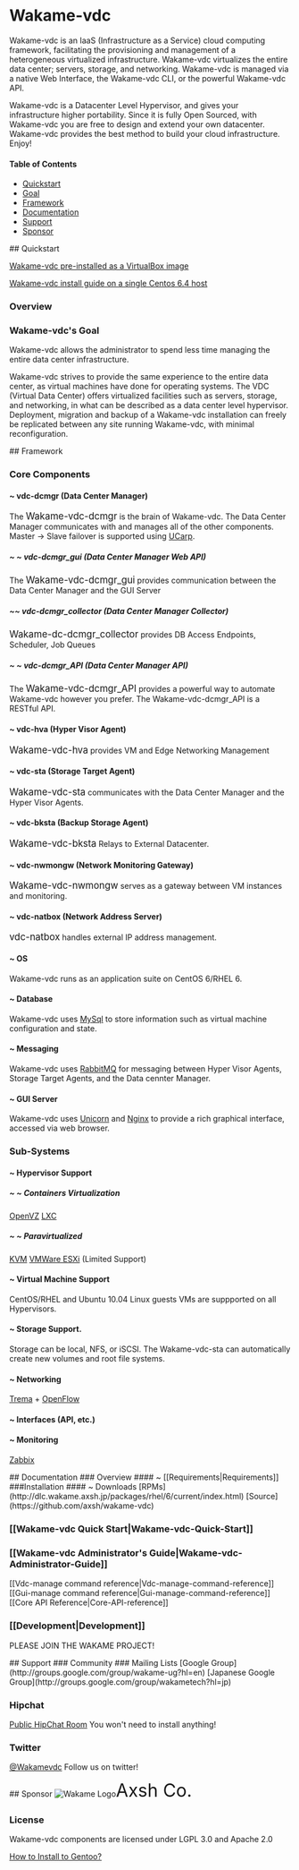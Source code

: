# Wakame-vdc
Wakame-vdc is an IaaS (Infrastructure as a Service) cloud computing framework, facilitating the provisioning and management of a heterogeneous virtualized infrastructure. Wakame-vdc virtualizes the entire data center; servers, storage, and networking. Wakame-vdc is managed via a native Web Interface, the Wakame-vdc CLI, or the powerful Wakame-vdc API.

Wakame-vdc is a Datacenter Level Hypervisor, and gives your infrastructure higher portability. Since it is fully Open Sourced, with Wakame-vdc you are free to design and extend your own datacenter. Wakame-vdc provides the best method to build your cloud infrastructure. Enjoy!

#### Table of Contents
* [Quickstart](#quickstart)
* [Goal](#goal)
* [Framework](#framework)
* [Documentation](#documentation)
* [Support](#support)
* [Sponsor](#sponsor)

<a name="quickstart" />
## Quickstart

[Wakame-vdc pre-installed as a VirtualBox image](http://wakameusersgroup.org/demo_image.html)

[Wakame-vdc install guide on a single Centos 6.4 host](install-guide)

### Overview

<a name="goal" />

### Wakame-vdc's Goal

Wakame-vdc allows the administrator to spend less time managing the entire data center infrastructure.

Wakame-vdc strives to provide the same experience to the entire data center, as virtual machines have done for operating systems. The VDC (Virtual Data Center) offers virtualized facilities such as servers, storage, and networking, in what can be described as a data center level hypervisor. Deployment, migration and backup of a Wakame-vdc installation can freely be replicated between any site running Wakame-vdc, with minimal reconfiguration.

<a name="framework" />
## Framework

### Core Components
#### ~ vdc-dcmgr (Data Center Manager)
The <big>Wakame-vdc-dcmgr</big> is the brain of Wakame-vdc. The Data Center Manager communicates with and manages all of the other components. Master -> Slave failover is supported using [UCarp](https://github.com/jedisct1/UCarp).
##### ~ ~ vdc-dcmgr_gui (Data Center Manager Web API)
The <big>Wakame-vdc-dcmgr_gui</big> provides communication between the Data Center Manager and the GUI Server
##### ~~ vdc-dcmgr_collector (Data Center Manager Collector)
<big>Wakame-dc-dcmgr_collector</big> provides DB Access Endpoints, Scheduler, Job Queues
##### ~ ~ vdc-dcmgr_API (Data Center Manager API)
The <big>Wakame-vdc-dcmgr_API</big> provides a powerful way to automate Wakame-vdc however you prefer. The Wakame-vdc-dcmgr_API is a RESTful API.
#### ~ vdc-hva (Hyper Visor Agent)
<big>Wakame-vdc-hva</big> provides VM and Edge Networking Management
#### ~ vdc-sta (Storage Target Agent)
<big>Wakame-vdc-sta</big> communicates with the Data Center Manager and the Hyper Visor Agents.
#### ~ vdc-bksta (Backup Storage Agent)
<big>Wakame-vdc-bksta</big> Relays to External Datacenter.
#### ~ vdc-nwmongw (Network Monitoring Gateway)
<big>Wakame-vdc-nwmongw</big> serves as a gateway between VM instances and monitoring.
#### ~ vdc-natbox (Network Address Server)
<big>vdc-natbox</big> handles external IP address management.
#### ~ OS
Wakame-vdc runs as an application suite on CentOS 6/RHEL 6.
#### ~ Database
Wakame-vdc uses [MySql](http://www.mysql.com/) to store information such as virtual machine configuration and state.
#### ~ Messaging
Wakame-vdc uses [RabbitMQ](http://www.rabbitmq.com/) for messaging between Hyper Visor Agents, Storage Target Agents, and the Data cennter Manager.
#### ~ GUI Server
  Wakame-vdc uses [Unicorn](http://unicorn.bogomips.org/) and [Nginx](http://nginx.org/) to provide a rich graphical interface, accessed via web browser.

### Sub-Systems
#### ~ Hypervisor Support
##### ~ ~ Containers Virtualization
[OpenVZ](http://openvz.org/Main_Page)
[LXC](http://lxc.sourceforge.net/)
##### ~ ~ Paravirtualized
[KVM](http://www.linux-kvm.org/page/Main_Page)
[VMWare ESXi](http://www.vmware.com/products/vsphere-hypervisor/overview.html) (Limited Support)


#### ~ Virtual Machine Support
CentOS/RHEL and Ubuntu 10.04 Linux guests VMs are suppported on all Hypervisors.

#### ~ Storage Support.
Storage can be local, NFS, or iSCSI. The Wakame-vdc-sta can automatically create new volumes and root file systems.

#### ~ Networking
[Trema](http://trema.github.io/trema/) + [OpenFlow](http://www.openflow.org/)
#### ~ Interfaces (API, etc.)

#### ~ Monitoring
[Zabbix](http://www.zabbix.com/)

<a name="documentation" />
## Documentation
### Overview
#### ~ [[Requirements|Requirements]]
###Installation
#### ~ Downloads
[RPMs](http://dlc.wakame.axsh.jp/packages/rhel/6/current/index.html)
[Source](https://github.com/axsh/wakame-vdc)

### [[Wakame-vdc Quick Start|Wakame-vdc-Quick-Start]]

### [[Wakame-vdc Administrator's Guide|Wakame-vdc-Administrator-Guide]]
[[Vdc-manage command reference|Vdc-manage-command-reference]]
[[Gui-manage command reference|Gui-manage-command-reference]]
[[Core API Reference|Core-API-reference]]

### [[Development|Development]]

PLEASE JOIN THE WAKAME PROJECT!

<a name="support" />
## Support
### Community
### Mailing Lists
[Google Group](http://groups.google.com/group/wakame-ug?hl=en)
[Japanese Google Group](http://groups.google.com/group/wakametech?hl=jp)

### Hipchat
[Public HipChat Room](https://www.hipchat.com/gC3AhFzIa)
You won't need to install anything!

### Twitter
[@Wakamevdc](https://twitter.com/wakamevdc)
Follow us on twitter!

<a name="sponsor" />
## Sponsor
<span class="float-left><a href="http://axsh.jp/"><img src="http://axsh.github.io/wiki/img/wakame-logo-70.png" alt="Wakame Logo" /></a></span><Font size=6>Axsh Co.</font>

### License

Wakame-vdc components are licensed under LGPL 3.0 and Apache 2.0

[How to Install to Gentoo?](https://github.com/s1061123/wakame-vdc/wiki/Wakame-vdc-install-memo-for-Gentoo-linux-v1.0)

